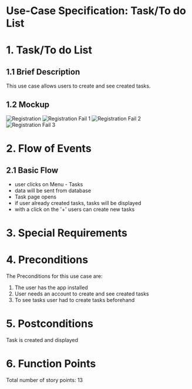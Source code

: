 # Use-Case Specification: Task/To do List

# 1. Task/To do List

## 1.1 Brief Description
This use case allows users to create and see created tasks.

## 1.2 Mockup
![Registration](../mockups/Registration.png)
![Registration Fail 1](../mockups/Registration_Fail1.png)
![Registration Fail 2](../mockups/Registration_Fail2.png)
![Registration Fail 3](../mockups/Registration_Fail3.png)

# 2. Flow of Events

## 2.1 Basic Flow
- user clicks on Menu - Tasks
- data will be sent from database
- Task page opens
- if user already created tasks, tasks will be displayed
- with a click on the '+' users can create new tasks

# 3. Special Requirements

# 4. Preconditions
The Preconditions for this use case are:
1. The user has the app installed
2. User needs an account to create and see created tasks
3. To see tasks user had to create tasks beforehand

# 5. Postconditions
Task is created and displayed

# 6. Function Points
Total number of story points: 13
